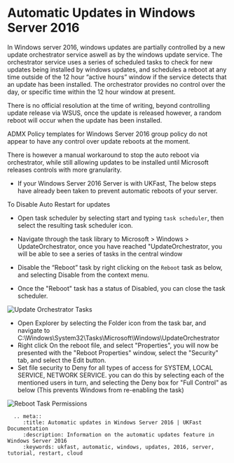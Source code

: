 # Automatic Updates in Windows Server 2016


In Windows server 2016, windows updates are partially controlled by a new update orchestrator service aswell as by the windows update service. 
The orchestrator service uses a series of scheduled tasks to check for new updates being installed by windows updates, and schedules a reboot at any time outside of the 12 hour “active hours” window if the service detects that an update has been installed. The orchestrator provides no control over the day, or specific time within the 12 hour window at present.

There is no official resolution at the time of writing, beyond controlling update release via WSUS, once the update is released however, a random reboot will occur when the update has been installed.

ADMX Policy templates for Windows Server 2016 group policy do not appear to have any control over update reboots at the moment.

There is however a manual workaround to stop the auto reboot via orchestrator, while still allowing updates to be installed until Microsoft releases controls with more granularity.

* If your Windows Server 2016 Server is with UKFast, The below steps have already been taken to prevent automatic reboots of your server.

To Disable Auto Restart for updates

* Open task scheduler by selecting start and typing `task scheduler`, then select the resulting task scheduler icon.
* Navigate through the task library to Microsoft > Windows > UpdateOrchestrator, once you have reached "UpdateOrchestrator, you will be able to see a series of tasks in the central window

* Disable the “Reboot” task by right clicking on the `Reboot` task as below, and selecting Disable from the context menu.
* Once the "Reboot" task has a status of Disabled, you can close the task scheduler.

![Update Orchestrator Tasks](files/windowsupdate/reboottask1.PNG)

* Open Explorer by selecting the Folder icon from the task bar, and navigate to C:\Windows\System32\Tasks\Microsoft\Windows\UpdateOrchestrator
* Right click On the reboot file, and select "Properties", you will now be presented with the "Reboot Properties" window, select the "Security" tab, and select the Edit button. 
* Set file security to Deny for all types of access for SYSTEM, LOCAL SERVICE, NETWORK SERVICE. you can do this by selecting each of the mentioned users in turn, and selecting the Deny box for "Full Control" as below (This prevents Windows from re-enabling the task)

![Reboot Task Permissions](files/windowsupdate/rebootfileperms.PNG)

```eval_rst
  .. meta::
     :title: Automatic updates in Windows Server 2016 | UKFast Documentation
     :description: Information on the automatic updates feature in Windows Server 2016
     :keywords: ukfast, automatic, windows, updates, 2016, server, tutorial, restart, cloud
